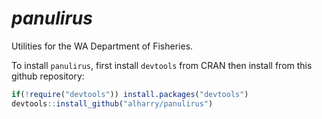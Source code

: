 # *panulirus*
Utilities for the WA Department of Fisheries.

To install `panulirus`, first install `devtools` from CRAN then install from this github repository:

``` r
if(!require("devtools")) install.packages("devtools")
devtools::install_github("alharry/panulirus")
